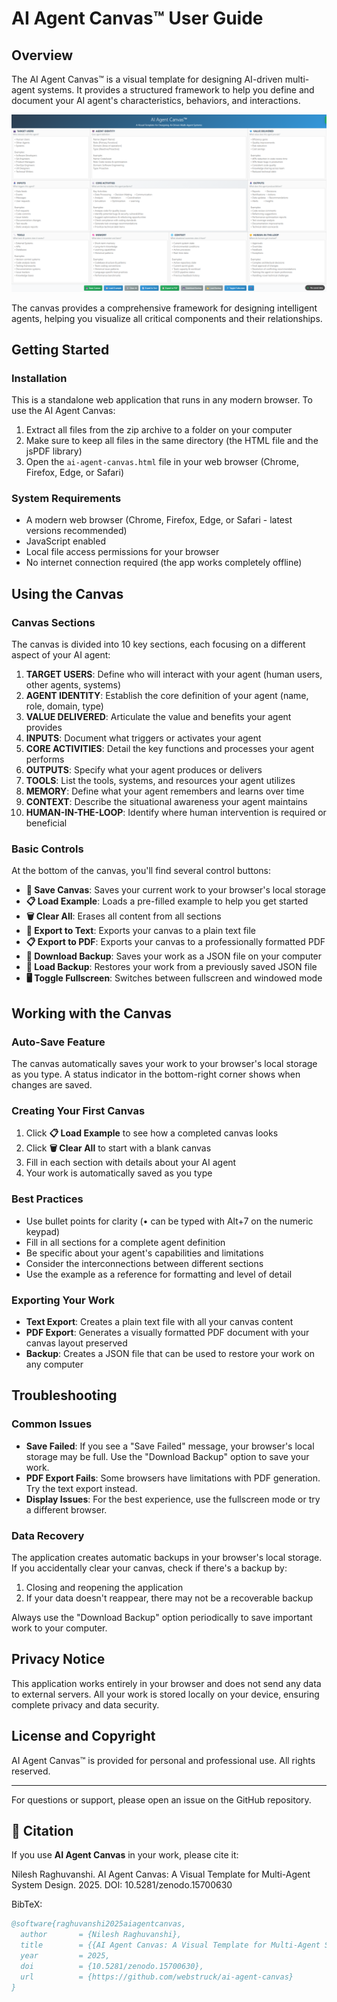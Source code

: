 # AI Agent Canvas™ User Guide

## Overview

The AI Agent Canvas™ is a visual template for designing AI-driven multi-agent systems. It provides a structured framework to help you define and document your AI agent's characteristics, behaviors, and interactions.

![AI Agent Canvas](ai_agent_canvas.png)

The canvas provides a comprehensive framework for designing intelligent agents, helping you visualize all critical components and their relationships.

## Getting Started

### Installation

This is a standalone web application that runs in any modern browser. To use the AI Agent Canvas:

1. Extract all files from the zip archive to a folder on your computer
2. Make sure to keep all files in the same directory (the HTML file and the jsPDF library)
3. Open the `ai-agent-canvas.html` file in your web browser (Chrome, Firefox, Edge, or Safari)

### System Requirements

- A modern web browser (Chrome, Firefox, Edge, or Safari - latest versions recommended)
- JavaScript enabled
- Local file access permissions for your browser
- No internet connection required (the app works completely offline)

## Using the Canvas

### Canvas Sections

The canvas is divided into 10 key sections, each focusing on a different aspect of your AI agent:

1. **TARGET USERS**: Define who will interact with your agent (human users, other agents, systems)
2. **AGENT IDENTITY**: Establish the core definition of your agent (name, role, domain, type)
3. **VALUE DELIVERED**: Articulate the value and benefits your agent provides
4. **INPUTS**: Document what triggers or activates your agent
5. **CORE ACTIVITIES**: Detail the key functions and processes your agent performs
6. **OUTPUTS**: Specify what your agent produces or delivers
7. **TOOLS**: List the tools, systems, and resources your agent utilizes
8. **MEMORY**: Define what your agent remembers and learns over time
9. **CONTEXT**: Describe the situational awareness your agent maintains
10. **HUMAN-IN-THE-LOOP**: Identify where human intervention is required or beneficial

### Basic Controls

At the bottom of the canvas, you'll find several control buttons:

- **💾 Save Canvas**: Saves your current work to your browser's local storage
- **📋 Load Example**: Loads a pre-filled example to help you get started
- **🗑️ Clear All**: Erases all content from all sections
- **📄 Export to Text**: Exports your canvas to a plain text file
- **📋 Export to PDF**: Exports your canvas to a professionally formatted PDF
- **💾 Download Backup**: Saves your work as a JSON file on your computer
- **📂 Load Backup**: Restores your work from a previously saved JSON file
- **🖥️ Toggle Fullscreen**: Switches between fullscreen and windowed mode

## Working with the Canvas

### Auto-Save Feature

The canvas automatically saves your work to your browser's local storage as you type. A status indicator in the bottom-right corner shows when changes are saved.

### Creating Your First Canvas

1. Click **📋 Load Example** to see how a completed canvas looks
2. Click **🗑️ Clear All** to start with a blank canvas
3. Fill in each section with details about your AI agent
4. Your work is automatically saved as you type

### Best Practices

- Use bullet points for clarity (• can be typed with Alt+7 on the numeric keypad)
- Fill in all sections for a complete agent definition
- Be specific about your agent's capabilities and limitations
- Consider the interconnections between different sections
- Use the example as a reference for formatting and level of detail

### Exporting Your Work

- **Text Export**: Creates a plain text file with all your canvas content
- **PDF Export**: Generates a visually formatted PDF document with your canvas layout preserved
- **Backup**: Creates a JSON file that can be used to restore your work on any computer

## Troubleshooting

### Common Issues

- **Save Failed**: If you see a "Save Failed" message, your browser's local storage may be full. Use the "Download Backup" option to save your work.
- **PDF Export Fails**: Some browsers have limitations with PDF generation. Try the text export instead.
- **Display Issues**: For the best experience, use the fullscreen mode or try a different browser.

### Data Recovery

The application creates automatic backups in your browser's local storage. If you accidentally clear your canvas, check if there's a backup by:

1. Closing and reopening the application
2. If your data doesn't reappear, there may not be a recoverable backup

Always use the "Download Backup" option periodically to save important work to your computer.

## Privacy Notice

This application works entirely in your browser and does not send any data to external servers. All your work is stored locally on your device, ensuring complete privacy and data security.

## License and Copyright

AI Agent Canvas™ is provided for personal and professional use. All rights reserved.

---

For questions or support, please open an issue on the GitHub repository.

## 📖 Citation

If you use **AI Agent Canvas** in your work, please cite it:

Nilesh Raghuvanshi. AI Agent Canvas: A Visual Template for Multi-Agent System Design. 2025. DOI: 10.5281/zenodo.15700630


BibTeX:
```bibtex
@software{raghuvanshi2025aiagentcanvas,
  author       = {Nilesh Raghuvanshi},
  title        = {{AI Agent Canvas: A Visual Template for Multi-Agent System Design}},
  year         = 2025,
  doi          = {10.5281/zenodo.15700630},
  url          = {https://github.com/webstruck/ai-agent-canvas}
}

